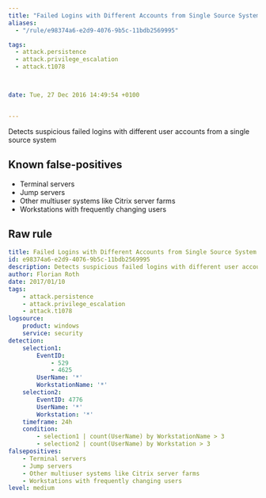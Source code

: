 ```yaml
---
title: "Failed Logins with Different Accounts from Single Source System"
aliases:
  - "/rule/e98374a6-e2d9-4076-9b5c-11bdb2569995"

tags:
  - attack.persistence
  - attack.privilege_escalation
  - attack.t1078



date: Tue, 27 Dec 2016 14:49:54 +0100


---
```


Detects suspicious failed logins with different user accounts from a single source system

<!--more-->


## Known false-positives

* Terminal servers
* Jump servers
* Other multiuser systems like Citrix server farms
* Workstations with frequently changing users




## Raw rule
```yaml
title: Failed Logins with Different Accounts from Single Source System
id: e98374a6-e2d9-4076-9b5c-11bdb2569995
description: Detects suspicious failed logins with different user accounts from a single source system
author: Florian Roth
date: 2017/01/10
tags:
    - attack.persistence
    - attack.privilege_escalation
    - attack.t1078
logsource:
    product: windows
    service: security
detection:
    selection1:
        EventID:
            - 529
            - 4625
        UserName: '*'
        WorkstationName: '*'
    selection2:
        EventID: 4776
        UserName: '*'
        Workstation: '*'
    timeframe: 24h
    condition:
        - selection1 | count(UserName) by WorkstationName > 3
        - selection2 | count(UserName) by Workstation > 3
falsepositives:
    - Terminal servers
    - Jump servers
    - Other multiuser systems like Citrix server farms
    - Workstations with frequently changing users
level: medium

```
